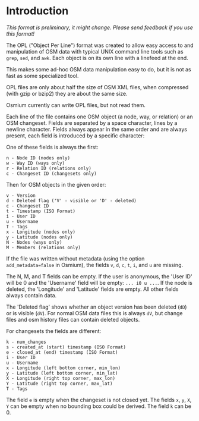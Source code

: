 
# Introduction

*This format is preliminary, it might change. Please send feedback if you use this format!*

The OPL ("Object Per Line") format was created to allow easy access to and
manipulation of OSM data with typical UNIX command line tools such as `grep`,
`sed`, and `awk`. Each object is on its own line with a linefeed at the end.

This makes some ad-hoc OSM data manipulation easy to do, but it is not as fast
as some specialized tool.

OPL files are only about half the size of OSM XML files, when compressed (with
gzip or bzip2) they are about the same size.

Osmium currently can write OPL files, but not read them.

Each line of the file contains one OSM object (a node, way, or relation) or an
OSM changeset. Fields are separated by a space character, lines by a newline
character. Fields always appear in the same order and are always present, each
field is introduced by a specific character:

One of these fields is always the first:

    n - Node ID (nodes only)
    w - Way ID (ways only)
    r - Relation ID (relations only)
    c - Changeset ID (changesets only)

Then for OSM objects in the given order:

    v - Version
    d - Deleted flag ('V' - visible or 'D' - deleted)
    c - Changeset ID
    t - Timestamp (ISO Format)
    i - User ID
    u - Username
    T - Tags
    x - Longitude (nodes only)
    y - Latitude (nodes only)
    N - Nodes (ways only)
    M - Members (relations only)

If the file was written without metadata (using the option `add_metadata=false`
in Osmium), the fields `v`, `d`, `c`, `t`, `i`, and `u` are missing.

The N, M, and T fields can be empty. If the user is anonymous, the 'User ID'
will be 0 and the 'Username' field will be empty: `... i0 u ...`. If the
node is deleted, the 'Longitude' and 'Latitude' fields are empty. All other
fields always contain data.

The 'Deleted flag' shows whether an object version has been deleted (`dD`) or
is visible (`dV`). For normal OSM data files this is always `dV`, but change
files and osm history files can contain deleted objects.

For changesets the fields are different:

    k - num_changes
    s - created_at (start) timestamp (ISO Format)
    e - closed_at (end) timestamp (ISO Format)
    i - User ID
    u - Username
    x - Longitude (left bottom corner, min_lon)
    y - Latitude (left bottom corner, min_lat)
    X - Longitude (right top corner, max_lon)
    Y - Latitude (right top corner, max_lat)
    T - Tags

The field `e` is empty when the changeset is not closed yet. The fields `x`,
`y`, `X`, `Y` can be empty when no bounding box could be derived. The field `k`
can be 0.

